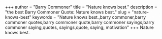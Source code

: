 +++
author = "Barry Commoner"
title = "Nature knows best."
description = "the best Barry Commoner Quote: Nature knows best."
slug = "nature-knows-best"
keywords = "Nature knows best.,barry commoner,barry commoner quotes,barry commoner quote,barry commoner sayings,barry commoner saying,quotes, sayings,quote, saying, motivation"
+++
Nature knows best.
